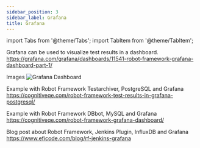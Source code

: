 ```yaml
---
sidebar_position: 3
sidebar_label: Grafana
title: Grafana
---
```

import Tabs from '@theme/Tabs';
import TabItem from '@theme/TabItem';

Grafana can be used to visualize test results in a dashboard.  
https://grafana.com/grafana/dashboards/11541-robot-framework-grafana-dashboard-part-1/

Images
![Grafana Dashboard](https://cognitiveqe.com/wp-content/uploads/2019/12/Robot_Framework_Granfana_Dashboard_Final.png)

Example with Robot Framework Testarchiver, PostgreSQL and Grafana  
https://cognitiveqe.com/robot-framework-test-results-in-grafana-postgresql/

Example with Robot Framework DBbot, MySQL and Grafana  
https://cognitiveqe.com/robot-framework-grafana-dashboard/

Blog post about Robot Framework, Jenkins Plugin, InfluxDB and Grafana
https://www.eficode.com/blog/rf-jenkins-grafana